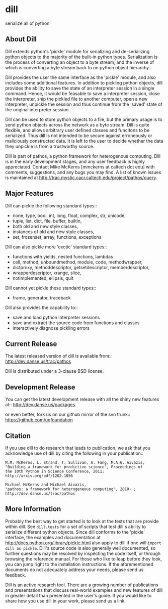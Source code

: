 dill
====
serialize all of python

About Dill
----------
Dill extends python's 'pickle' module for serializing and de-serializing
python objects to the majority of the built-in python types. Serialization
is the process of converting an object to a byte stream, and the inverse
of which is converting a byte stream back to on python object hierarchy.

Dill provides the user the same interface as the 'pickle' module, and
also includes some additional features. In addition to pickling python
objects, dill provides the ability to save the state of an interpreter
session in a single command.  Hence, it would be feasable to save a
interpreter session, close the interpreter, ship the pickled file to
another computer, open a new interpreter, unpickle the session and
thus continue from the 'saved' state of the original interpreter
session.

Dill can be used to store python objects to a file, but the primary
usage is to send python objects across the network as a byte stream.
Dill is quite flexible, and allows arbitrary user defined classes
and funcitons to be serialized.  Thus dill is not intended to be
secure against erroneously or maliciously constructed data. It is
left to the user to decide whether the data they unpickle is from
a trustworthy source.

Dill is part of pathos, a python framework for heterogenous computing.
Dill is in the early development stages, and any user feedback is
highly appreciated. Contact Mike McKerns [mmckerns at caltech dot edu] with
comments, suggestions, and any bugs you may find. A list of known issues
is maintained at http://trac.mystic.cacr.caltech.edu/project/pathos/query.


Major Features
--------------
Dill can pickle the following standard types::

* none, type, bool, int, long, float, complex, str, unicode,
* tuple, list, dict, file, buffer, builtin,
* both old and new style classes,
* instances of old and new style classes,
* set, frozenset, array, functions, exceptions

Dill can also pickle more 'exotic' standard types::

* functions with yields, nested functions, lambdas
* cell, method, unboundmethod, module, code, methodwrapper,
* dictproxy, methoddescriptor, getsetdescriptor, memberdescriptor,
* wrapperdescriptor, xrange, slice,
* notimplemented, ellipsis, quit

Dill cannot yet pickle these standard types::

* frame, generator, traceback

Dill also provides the capability to::

* save and load python interpreter sessions
* save and extract the source code from functions and classes
* interactively diagnose pickling errors

Current Release
---------------
The latest released version of dill is available from::
    http://dev.danse.us/trac/pathos

Dill is distributed under a 3-clause BSD license.

Development Release
-------------------
You can get the latest development release with all the shiny new features at::
    http://dev.danse.us/packages.

or even better, fork us on our github mirror of the svn trunk::
    https://github.com/uqfoundation

Citation
--------
If you use dill to do research that leads to publication, we ask that you
acknowledge use of dill by citing the following in your publication::

    M.M. McKerns, L. Strand, T. Sullivan, A. Fang, M.A.G. Aivazis,
    "Building a framework for predictive science", Proceedings of
    the 10th Python in Science Conference, 2011;
    http://arxiv.org/pdf/1202.1056

    Michael McKerns and Michael Aivazis,
    "pathos: a framework for heterogeneous computing", 2010- ;
    http://dev.danse.us/trac/pathos

More Information
----------------
Probably the best way to get started is to look at the tests
that are provide within dill. See `dill.tests` for a set of scripts
that test dill's ability to serialize different python objects.
Since dill conforms to the 'pickle' interface, the examples and
documentation at http://docs.python.org/library/pickle.html also
apply to dill if one will `import dill as pickle`. Dill's source code is also generally well documented,
so further questions may be resolved by inspecting the code itself, or through 
browsing the reference manual. For those who like to leap before
they look, you can jump right to the installation instructions. If the aforementioned documents do not adequately address your needs, please send us feedback.

Dill is an active research tool. There are a growing number of publications and presentations that
discuss real-world examples and new features of dill in greater detail than presented in the user's guide. 
If you would like to share how you use dill in your work, please send us a link.
